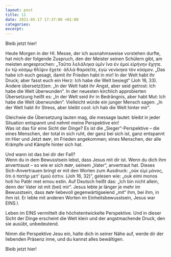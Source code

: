 ```yaml
---
layout: post
title: 11
date: 2021-05-17 17:37:00 +01:00
categories: 
excerpt: 
---
```


Bleib jetzt hier!

Heute Morgen in der Hl. Messe, der ich ausnahmsweise vorstehen durfte, hat mich der folgende Zuspruch, den der Meister seinen Schülern gibt, am meisten angesprochen: „Ταῦτα λελάληκα ὑμῖν ἵνα ἐν ἐμοὶ εἰρήνην ἔχητε. ἐν τῷ κόσμῳ θλῖψιν ἔχετε· ἀλλὰ θαρσεῖτε, ἐγὼ νενίκηκα τὸν κόσμον. „Das habe ich euch gesagt, damit ihr Frieden habt in mir! In der Welt habt ihr Druck; aber fasst euch ein Herz: Ich habe die Welt besiegt“ (Joh 16, 33). Andere übersetz(t)en: „In der Welt habt ihr Angst, aber seid getrost: Ich habe die Welt überwunden“. In der neuesten kirchlich approbierten Übersetzung heißt es: „In der Welt seid ihr in Bedrängnis, aber habt Mut: Ich habe die Welt überwunden“. Vielleicht würde ein junger Mensch sagen: „In der Welt habt ihr Stress, aber bleibt cool: ich hab die Welt hinter mir“.

Gleichwie die Übersetzung lauten mag, die message lautet: bleibt in jeder Situation entspannt und nehmt meine Perspektive ein!\
Was ist das für eine Sicht der Dinge? Es ist die „Sieger“-Perspektive – die eines Menschen, der total in sich ruht, der ganz bei sich ist, ganz entspannt im Hier und Jetzt **יהוה**, im Frieden angekommen; eines Menschen, der alle Krämpfe und Kämpfe hinter sich hat.

Und wann ist das bei dir der Fall?\
Wenn du in dem Bewusstsein lebst, dass Jesus mit dir ist. Wenn du dich ihm anvertraust – so wie er sich **יהוה**, seinem „Vater“, anvertraut hat. Dieses Sich-Anvertrauen bringt er mit den Worten zum Ausdruck: „οὐκ εἰμὶ μόνος, ὅτι ὁ πατὴρ μετ’ ἐμοῦ ἐστιν. (Joh 16, 32)“, gelesen wie: „ouk eimi monos hoti ho Patêr met emou estin. Auf Deutsch heißt das: „Ich bin nicht allein, denn der Vater ist mit (bei) mir“. Jesus lebte je länger je mehr im Bewusstsein, dass **יהוה** liebevoll gegenwärtigseiend „mit“ ihm, bei ihm, in ihm ist. Er lebte mit anderen Worten im Einheitsbewusstsein, Jesus war EINS.\

Leben im EINS vermittelt die höchstentwickelte Perspektive. Und in dieser Sicht der Dinge erscheint die Welt klein und der angstmachende Druck, den sie ausübt, unbedeutend.

Nimm die Perspektive Jesu ein, halte dich in seiner Nähe auf, werde dir der liebenden Präsenz inne, und du kannst alles bewältigen.

Bleib jetzt hier!
